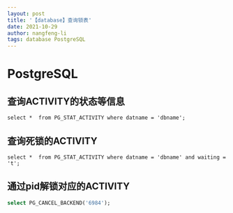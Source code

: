 ```yaml
---
layout: post
title: '【database】查询锁表'
date: 2021-10-29
author: nangfeng-li
tags: database PostgreSQL
---
```


# PostgreSQL

## 查询ACTIVITY的状态等信息

```
select *  from PG_STAT_ACTIVITY where datname = 'dbname';
```

## 查询死锁的ACTIVITY

```
select *  from PG_STAT_ACTIVITY where datname = 'dbname' and waiting = 't';
```

## 通过pid解锁对应的ACTIVITY

```sql
select PG_CANCEL_BACKEND('6984');
```